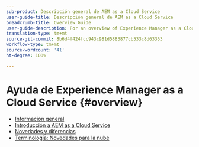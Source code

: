 ```yaml
---
sub-product: Descripción general de AEM as a Cloud Service
user-guide-title: Descripción general de AEM as a Cloud Service
breadcrumb-title: Overview Guide
user-guide-description: For an overview of Experience Manager as a Cloud service, including an introduction, terminology, etc., start here.
translation-type: tm+mt
source-git-commit: 8b6d4f424fcc943c981d5883877cb533c8d63353
workflow-type: tm+mt
source-wordcount: '41'
ht-degree: 100%

---
```



# Ayuda de Experience Manager as a Cloud Service {#overview}

+ [Información general](/help/overview/home.md)
+ [Introducción a AEM as a Cloud Service](introduction.md)
+ [Novedades y diferencias](what-is-new-and-different.md)
+ [Terminología: Novedades para la nube](terminology.md)
